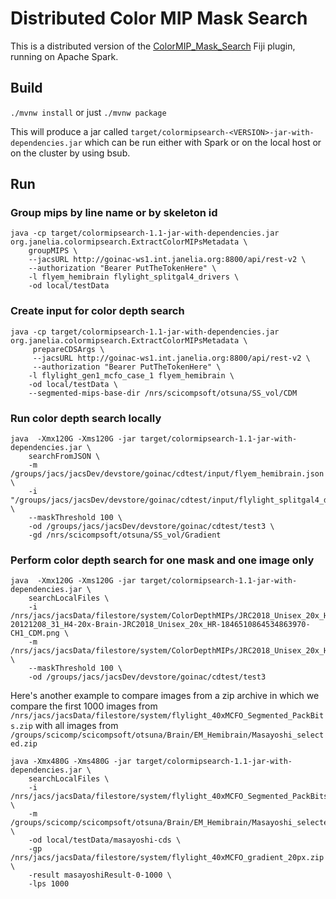 # Distributed Color MIP Mask Search

This is a distributed version of the [ColorMIP_Mask_Search](https://github.com/JaneliaSciComp/ColorMIP_Mask_Search) Fiji plugin, running on Apache Spark. 

## Build

```./mvnw install```
or just
```./mvnw package```

This will produce a jar called `target/colormipsearch-<VERSION>-jar-with-dependencies.jar` which can be run 
either with Spark or on the local host or on the cluster by using bsub.

## Run

### Group mips by line name or by skeleton id
```
java -cp target/colormipsearch-1.1-jar-with-dependencies.jar org.janelia.colormipsearch.ExtractColorMIPsMetadata \
    groupMIPS \
    --jacsURL http://goinac-ws1.int.janelia.org:8800/api/rest-v2 \
    --authorization "Bearer PutTheTokenHere" \
    -l flyem_hemibrain flylight_splitgal4_drivers \
    -od local/testData
```

### Create input for color depth search
```
java -cp target/colormipsearch-1.1-jar-with-dependencies.jar org.janelia.colormipsearch.ExtractColorMIPsMetadata \
     prepareCDSArgs \
     --jacsURL http://goinac-ws1.int.janelia.org:8800/api/rest-v2 \
     --authorization "Bearer PutTheTokenHere" \
    -l flylight_gen1_mcfo_case_1 flyem_hemibrain \
    -od local/testData \
    --segmented-mips-base-dir /nrs/scicompsoft/otsuna/SS_vol/CDM
```

### Run color depth search locally
```
java  -Xmx120G -Xms120G -jar target/colormipsearch-1.1-jar-with-dependencies.jar \
    searchFromJSON \
    -m /groups/jacs/jacsDev/devstore/goinac/cdtest/input/flyem_hemibrain.json \
    -i "/groups/jacs/jacsDev/devstore/goinac/cdtest/input/flylight_splitgal4_drivers.json:4:1" \
    --maskThreshold 100 \
    -od /groups/jacs/jacsDev/devstore/goinac/cdtest/test3 \
    -gd /nrs/scicompsoft/otsuna/SS_vol/Gradient
```

### Perform color depth search for one mask and one image only
```
java  -Xmx120G -Xms120G -jar target/colormipsearch-1.1-jar-with-dependencies.jar \
    searchLocalFiles \
    -i /nrs/jacs/jacsData/filestore/system/ColorDepthMIPs/JRC2018_Unisex_20x_HR/flylight_splitgal4_drivers/GMR_MB242A-20121208_31_H4-20x-Brain-JRC2018_Unisex_20x_HR-1846510864534863970-CH1_CDM.png \
    -m /nrs/jacs/jacsData/filestore/system/ColorDepthMIPs/JRC2018_Unisex_20x_HR/flyem_hemibrain/5901194966_RT_18U.tif \
    --maskThreshold 100 \
    -od /groups/jacs/jacsDev/devstore/goinac/cdtest/test3
```

Here's another example to compare images from a zip archive in which we compare the first 1000
images from `/nrs/jacs/jacsData/filestore/system/flylight_40xMCFO_Segmented_PackBits.zip` with 
all images from `/groups/scicomp/scicompsoft/otsuna/Brain/EM_Hemibrain/Masayoshi_selected.zip`

```
java -Xmx480G -Xms480G -jar target/colormipsearch-1.1-jar-with-dependencies.jar \
    searchLocalFiles \
    -i /nrs/jacs/jacsData/filestore/system/flylight_40xMCFO_Segmented_PackBits.zip:0:1000 \
    -m /groups/scicomp/scicompsoft/otsuna/Brain/EM_Hemibrain/Masayoshi_selected.zip \
    -od local/testData/masayoshi-cds \
    -gp /nrs/jacs/jacsData/filestore/system/flylight_40xMCFO_gradient_20px.zip \
    -result masayoshiResult-0-1000 \
    -lps 1000
```
